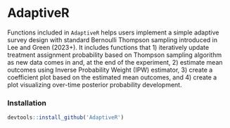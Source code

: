 AdaptiveR
================

Functions included in `AdaptiveR` helps users implement a simple
adaptive survey design with standard Bernoulli Thompson sampling
introduced in Lee and Green (2023+). It includes functions that 1)
iteratively update treatment assignment probability based on Thompson
sampling algorithm as new data comes in and, at the end of the
experiment, 2) estimate mean outcomes using Inverse Probability Weight
(IPW) estimator, 3) create a coefficient plot based on the estimated
mean outcomes, and 4) create a plot visualizing over-time posterior
probability development.

### Installation

``` r
devtools::install_github('AdaptiveR')
```

### 
